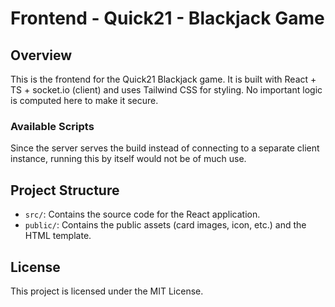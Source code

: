 # Frontend - Quick21 - Blackjack Game

## Overview
This is the frontend for the Quick21 Blackjack game. It is built with React + TS + socket.io (client) and uses Tailwind CSS for styling. No important logic is computed here to make it secure.

### Available Scripts
Since the server serves the build instead of connecting to a separate client instance, running this by itself would not be of much use.

## Project Structure

- `src/`: Contains the source code for the React application.
- `public/`: Contains the public assets (card images, icon, etc.) and the HTML template.

## License

This project is licensed under the MIT License.